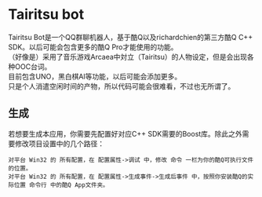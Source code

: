 # Tairitsu bot

Tairitsu Bot是一个QQ群聊机器人，基于酷Q以及richardchien的第三方酷Q C++ SDK。以后可能会包含更多的酷Q Pro才能使用的功能。  
（好像是）采用了音乐游戏Arcaea中対立（Tairitsu）的人物设定，但是会出现各种OOC台词。  
目前包含UNO，黑白棋AI等功能，以后可能会添加更多。  
只是个人消遣空闲时间的产物，所以代码可能会很难看，不过也无所谓了。

## 生成
若想要生成本应用，你需要先配置好对应C++ SDK需要的Boost库。除此之外需要修改项目设置中的几个路径：

    对平台 Win32 的 所有配置，在 配置属性->调试 中，修改 命令 一栏为你的酷Q可执行文件的位置。
    对平台 Win32 的 所有配置，在 配置属性->生成事件->生成后事件 中，按照你安装酷Q的实际位置 命令行 中的酷Q App文件夹。
